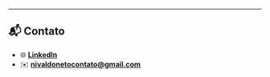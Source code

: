 <!--# 👋 Olá! Eu sou Nivaldo Neto

Sou estudante de **Sistemas de Informação**, começando minha jornada na área de programação. Aqui você encontrará alguns dos meus primeiros projetos e aprendizados. 🚀  

---

## 🧑‍💻 Sobre mim

- Atualmente, estou aprendendo a programar.
- Estou sempre buscando aprender e explorar novas tecnologias.

---

## 📊 Estatísticas

<table>
  <tr>
    <td>
      <img 
        src="https://github-readme-stats.vercel.app/api?username=NivaldoNeto25&show_icons=true&theme=tokyonight&include_all_commits=true&locale=pt-br" 
        alt="Estatísticas do GitHub" 
        height="200"
      />
    </td>
    <td>
      <img 
        src="https://github-readme-stats.vercel.app/api/top-langs/?username=NivaldoNeto25&theme=tokyonight&layout=compact&custom_title=Tecnologias&langs_count=6" 
        alt="Linguagens mais usadas"
        height="200"
      />
    </td>
  </tr>
</table> -->

---

## 📬 Contato
- 🌐 **[LinkedIn](https://www.linkedin.com/in/nivaldo-neto-522265304/)**  
- ✉️ **[nivaldonetocontato@gmail.com](mailto:nivaldonetocontato@gmail.com)**  
